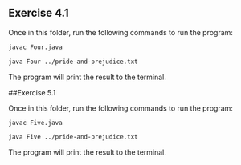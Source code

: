 ## Exercise 4.1

Once in this folder, run the following commands to run the program:

```bash
javac Four.java

java Four ../pride-and-prejudice.txt
```

The program will print the result to the terminal. 

##Exercise 5.1

Once in this folder, run the following commands to run the program:

```bash
javac Five.java

java Five ../pride-and-prejudice.txt
```

The program will print the result to the terminal.
